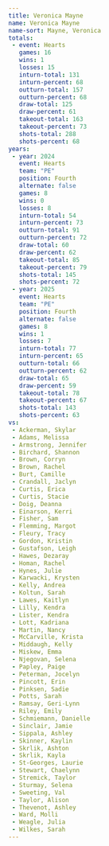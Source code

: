 ```yaml
---
title: Veronica Mayne
name: Veronica Mayne
name-sort: Mayne, Veronica
totals:
 - event: Hearts
   games: 16
   wins: 1
   losses: 15
   inturn-total: 131
   inturn-percent: 68
   outturn-total: 157
   outturn-percent: 68
   draw-total: 125
   draw-percent: 61
   takeout-total: 163
   takeout-percent: 73
   shots-total: 288
   shots-percent: 68
years:
 - year: 2024
   event: Hearts
   team: "PE"
   position: Fourth
   alternate: false
   games: 8
   wins: 0
   losses: 8
   inturn-total: 54
   inturn-percent: 73
   outturn-total: 91
   outturn-percent: 72
   draw-total: 60
   draw-percent: 62
   takeout-total: 85
   takeout-percent: 79
   shots-total: 145
   shots-percent: 72
 - year: 2025
   event: Hearts
   team: "PE"
   position: Fourth
   alternate: false
   games: 8
   wins: 1
   losses: 7
   inturn-total: 77
   inturn-percent: 65
   outturn-total: 66
   outturn-percent: 62
   draw-total: 65
   draw-percent: 59
   takeout-total: 78
   takeout-percent: 67
   shots-total: 143
   shots-percent: 63
vs:
 - Ackerman, Skylar
 - Adams, Melissa
 - Armstrong, Jennifer
 - Birchard, Shannon
 - Brown, Corryn
 - Brown, Rachel
 - Burt, Camille
 - Crandall, Jaclyn
 - Curtis, Erica
 - Curtis, Stacie
 - Doig, Deanna
 - Einarson, Kerri
 - Fisher, Sam
 - Flemming, Margot
 - Fleury, Tracy
 - Gordon, Kristin
 - Gustafson, Leigh
 - Hawes, Dezaray
 - Homan, Rachel
 - Hynes, Julie
 - Karwacki, Krysten
 - Kelly, Andrea
 - Koltun, Sarah
 - Lawes, Kaitlyn
 - Lilly, Kendra
 - Lister, Kendra
 - Lott, Kadriana
 - Martin, Nancy
 - McCarville, Krista
 - Middaugh, Kelly
 - Miskew, Emma
 - Njegovan, Selena
 - Papley, Paige
 - Peterman, Jocelyn
 - Pincott, Erin
 - Pinksen, Sadie
 - Potts, Sarah
 - Ramsay, Geri-Lynn
 - Riley, Emily
 - Schmiemann, Danielle
 - Sinclair, Jamie
 - Sippala, Ashley
 - Skinner, Kaylin
 - Skrlik, Ashton
 - Skrlik, Kayla
 - St-Georges, Laurie
 - Stewart, Chaelynn
 - Stremick, Taylor
 - Sturmay, Selena
 - Sweeting, Val
 - Taylor, Alison
 - Thevenot, Ashley
 - Ward, Molli
 - Weagle, Julia
 - Wilkes, Sarah
---
```

